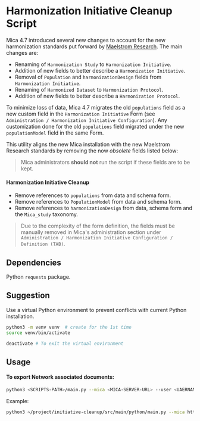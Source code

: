 # Harmonization Initiative Cleanup Script

Mica 4.7 introduced several new changes to account for the new harmonization standards put forward by [Maelstrom Research](https://www.maelstrom-research.org/). The main changes are:

- Renaming of `Harmonization Study` to `Harmonization Initiative`.
- Addition of new fields to better describe a `Harmonization Initiative`.
- Removal of `Population` and `harmonizationDesign` fields from `Harmonization Initiative`.
- Renaming of `Harmonized Dataset` to `Harmonization Protocol`.
- Addition of new fields to better describe a `Harmonization Protocol`.

To minimize loss of data, Mica 4.7 migrates the old `populations` field as a new custom field in the `Harmonization Initiative` Form (see `Administration / Harmonization Initiative Configuration`). Any customization done for the old `populations` field migrated under the new `populationModel` field in the same Form.

This utility aligns the new Mica installation with the new Maelstrom Research standards by removing the now _obsolete_ fields listed below:

> Mica administrators **should not** run the script if these fields are to be kept.

#### Harmonization Initiative Cleanup
- Remove references to `populations` from data and schema form.
- Remove references to `PopulationModel` from data and schema form.
- Remove references to `harmonizationDesign` from data, schema form and the `Mica_study` taxonomy.

> Due to the complexity of the form definition, the fields must be manually removed in Mica's administration section under `Administration / Harmonization Initiative Configuration / Definition (TAB)`.  

## Dependencies
Python `requests` package.

## Suggestion
Use a virtual Python environment to prevent conflicts with current Python installation.

```bash
python3 -m venv venv  # create for the 1st time
source venv/bin/activate

deactivate # To exit the virtual environment 
````

## Usage

#### To export Network associated documents:
```bash
python3 <SCRIPTS-PATH>/main.py --mica <MICA-SERVER-URL> --user <UAERNAME> --password <PASSWORD> 
```
Example:

```bash
python3 ~/project/initiative-cleanup/src/main/python/main.py --mica http://localhost:8082 --user administrator --password password
```

